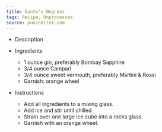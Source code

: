 ```yaml
---
title: Dante’s Negroni
tags: Recipe, Unprocessed
source: punchdrink.com
---
```

- Description

- Ingredients
  - 1 ounce gin, preferably Bombay Sapphire
  - 3/4 ounce Campari
  - 3/4 ounce sweet vermouth, preferably Martini & Rossi
  - Garnish: orange wheel
- Instructions
  - Add all ingredients to a mixing glass.
  - Add ice and stir until chilled.
  - Strain over one large ice cube into a rocks glass.
  - Garnish with an orange wheel.

